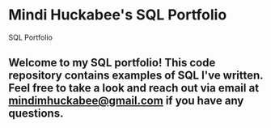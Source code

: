 # Mindi Huckabee's SQL Portfolio
SQL Portfolio

## Welcome to my SQL portfolio! This code repository contains examples of SQL I've written. Feel free to take a look and reach out via email at mindimhuckabee@gmail.com if you have any questions.
